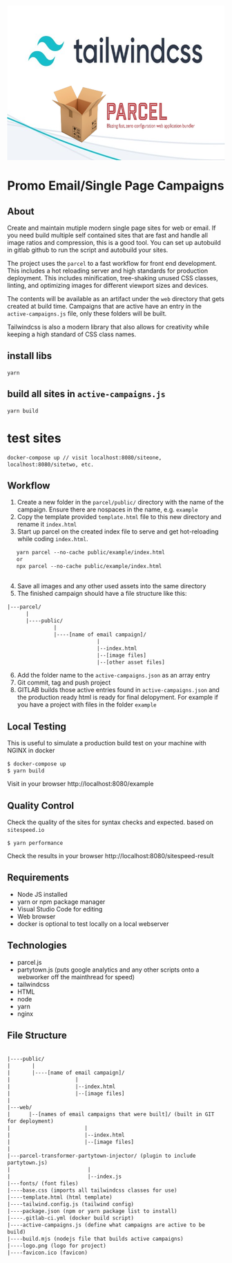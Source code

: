 <img src="./logo.png" width="702px" height="357px" />

# Promo Email/Single Page Campaigns

## About 
Create and maintain mutiple modern single page sites for web or email. If you need build multiple self contained sites that are fast and handle all image ratios and compression, this is a good tool. You can set up autobuild in gitlab github to run the script and autobuild your sites.

The project uses the `parcel` to a fast workflow for front end development. This includes a hot reloading server and high standards for production deployment. This includes minification, tree-shaking unused CSS classes, linting, and optimizing images for different viewport sizes and devices. 

The contents will be available as an artifact under the `web` directory that gets created at build time. Campaigns that are active have an entry in the `active-campaigns.js` file, only these folders will be built. 

Tailwindcss is also a modern library that also allows for creativity while keeping a high standard of CSS class names.

## install libs
```
yarn
```

## build all sites in `active-campaigns.js`
```
yarn build
```

# test sites
```
docker-compose up // visit localhost:8080/siteone,  localhost:8080/sitetwo, etc.
```
## Workflow
1. Create a new folder in the `parcel/public/` directory with the name of the campaign. Ensure there are nospaces in the name, e.g. `example`
2. Copy the template provided `template.html` file to this new directory and rename it `index.html`
3. Start up parcel on the created index file to serve and get hot-reloading while coding `index.html`. 

```
   yarn parcel --no-cache public/example/index.html 
   or 
   npx parcel --no-cache public/example/index.html
   
```
4. Save all images and any other used assets into the same directory
5. The finished campaign should have a file structure like this:
```
|---parcel/
      |
      |----public/
               |
               |----[name of email campaign]/
                             |
                             |--index.html
                             |--[image files]
                             |--[other asset files]
```
6. Add the folder name to the `active-campaigns.json` as an array entry
7. Git commit, tag and push project
8. GITLAB builds those active entries found in `active-campaigns.json` and the production ready html is ready for final delopyment. For example if you have a project with files in the folder `example`

## Local Testing
This is useful to simulate a production build test on your machine with NGINX in docker

```
$ docker-compose up
$ yarn build
```
Visit in your browser http://localhost:8080/example


## Quality Control
Check the quality of the sites for syntax checks and expected. based on `sitespeed.io`

```
$ yarn performance
```

Check the results in your browser http://localhost:8080/sitespeed-result

## Requirements
- Node JS installed
- yarn or npm package manager
- Visual Studio Code for editing
- Web browser
- docker is optional to test locally on a local webserver

## Technologies 
 * parcel.js
 * partytown.js (puts google analytics and any other scripts onto a webworker off the mainthread for speed)
 * tailwindcss
 * HTML
 * node
 * yarn
 * nginx

## File Structure
```

|----public/
|       |
|       |----[name of email campaign]/
|                     |
|                     |--index.html
|                     |--[image files]
|       
|---web/
|      |--[names of email campaigns that were built]/ (built in GIT for deployment)
|                        |
|                        |--index.html
|                        |--[image files]
|
|---parcel-transformer-partytown-injector/ (plugin to include partytown.js)
|                         |
|                         |--index.js
|---fonts/ (font files)
|----base.css (imports all tailwindcss classes for use)
|----template.html (html template)
|----tailwind.config.js (tailwind config)
|----package.json (npm or yarn package list to install)
|----.gitlab-ci.yml (docker build script)
|----active-campaigns.js (define what campaigns are active to be build)
|----build.mjs (nodejs file that builds active campaigns)                        
|----logo.png (logo for project)
|----favicon.ico (favicon)


```

